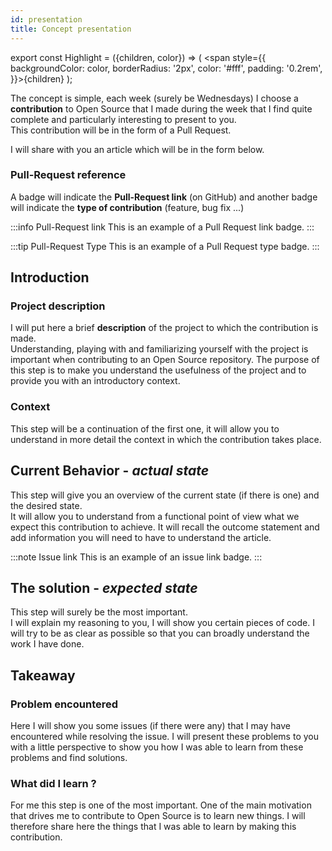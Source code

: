 ```yaml
---
id: presentation
title: Concept presentation
---
```


export const Highlight = ({children, color}) => ( <span style={{
      backgroundColor: color,
      borderRadius: '2px',
      color: '#fff',
      padding: '0.2rem',
    }}>{children}</span> );

The concept is simple, each week (surely be Wednesdays) I choose a **contribution** to Open Source that I made during the week that I find quite complete and particularly interesting to present to you.   
This contribution will be in the form of a <Highlight color="#25c2a0">Pull Request</Highlight>.

I will share with you an article which will be in the form below.

### Pull-Request reference

A badge will indicate the **Pull-Request link** (on GitHub) and another badge will indicate the **type of contribution** (feature, bug fix ...)

:::info Pull-Request link
This is an example of a Pull Request link badge.
:::

:::tip Pull-Request Type
This is an example of a Pull Request type badge.
:::

## Introduction
### Project description

I will put here a brief **description** of the project to which the contribution is made.   
Understanding, playing with and familiarizing yourself with the project is important when contributing to an Open Source repository.
The purpose of this step is to make you understand the usefulness of the project and to provide you with an introductory context.

### Context

This step will be a continuation of the first one, it will allow you to understand in more detail the context in which the contribution takes place.


## Current Behavior - *actual state*

This step will give you an overview of the current state (if there is one) and the desired state.   
It will allow you to understand from a functional point of view what we expect this contribution to achieve.
It will recall the outcome statement and add information you will need to have to understand the article.

:::note Issue link
This is an example of an issue link badge.
:::


## The solution - *expected state*

This step will surely be the most important.   
I will explain my reasoning to you, I will show you certain pieces of code. I will try to be as clear as possible so that you can broadly understand the work I have done.

## Takeaway
### Problem encountered

Here I will show you some issues (if there were any) that I may have encountered while resolving the issue. I will present these problems to you with a little perspective to show you how I was able to learn from these problems and find solutions.

### What did I learn ?

For me this step is one of the most important.
One of the main motivation that drives me to contribute to Open Source is to learn new things. I will therefore share here the things that I was able to learn by making this contribution.